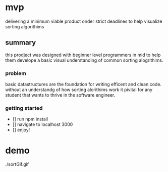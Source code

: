 # mvp
delivering a minimum viable product onder strict deadlines to help visualize sorting algorithims

## summary
this prodject was designed with beginner level programmers in mid to help them develope a basic visual understanding of common sorting alogrithims.

### problem
basic datastructures are the foundation for writing efficent and clean code. without an understandg of how sorting alorithims work it pivital for any student that wants to thrive in the software engineer.

### getting started
- [] run npm install
- [] navigate to localhost 3000
- [] enjoy!

# demo

./sortGif.gif